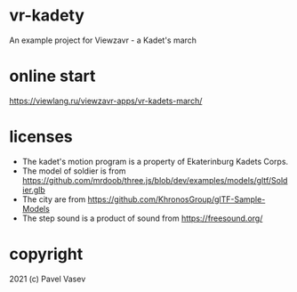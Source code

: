 # vr-kadety
An example project for Viewzavr - a Kadet's march

# online start

https://viewlang.ru/viewzavr-apps/vr-kadets-march/

# licenses

* The kadet's motion program is a property of Ekaterinburg Kadets Corps.
* The model of soldier is from https://github.com/mrdoob/three.js/blob/dev/examples/models/gltf/Soldier.glb
* The city are from https://github.com/KhronosGroup/glTF-Sample-Models
* The step sound is a product of sound from https://freesound.org/

# copyright

2021 (c) Pavel Vasev
